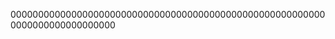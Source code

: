 
0000000000000000000000000000000000000000000000000000000000000000000000000000






















